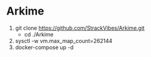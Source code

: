 # Arkime
1) git clone https://github.com/StrackVibes/Arkime.git
    - cd ./Arkime
2) sysctl -w vm.max_map_count=262144
3) docker-compose up -d
